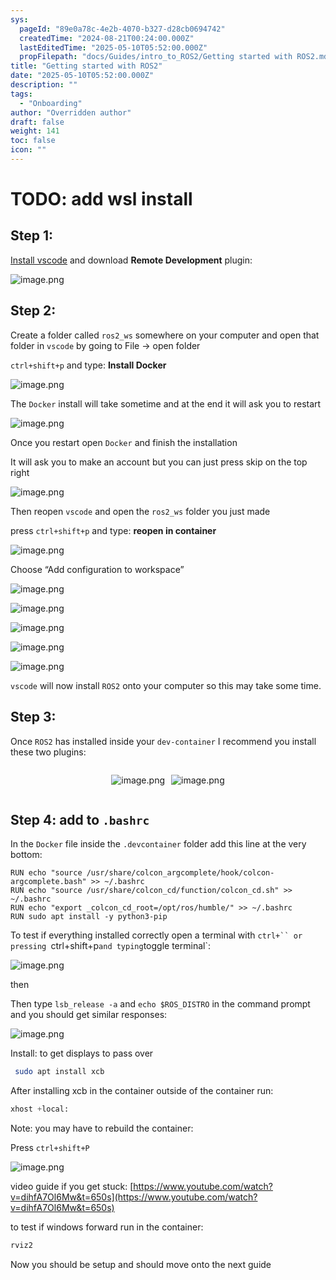 ```yaml
---
sys:
  pageId: "89e0a78c-4e2b-4070-b327-d28cb0694742"
  createdTime: "2024-08-21T00:24:00.000Z"
  lastEditedTime: "2025-05-10T05:52:00.000Z"
  propFilepath: "docs/Guides/intro_to_ROS2/Getting started with ROS2.md"
title: "Getting started with ROS2"
date: "2025-05-10T05:52:00.000Z"
description: ""
tags:
  - "Onboarding"
author: "Overridden author"
draft: false
weight: 141
toc: false
icon: ""
---
```


# TODO: add wsl install

## Step 1:

[Install vscode](https://code.visualstudio.com/download) and download **Remote Development** plugin:

![image.png](https://prod-files-secure.s3.us-west-2.amazonaws.com/d518164a-d88e-44d1-a4ee-3adb3bd8bce0/efb52993-1881-4a40-b95e-6f020334f022/image.png?X-Amz-Algorithm=AWS4-HMAC-SHA256&X-Amz-Content-Sha256=UNSIGNED-PAYLOAD&X-Amz-Credential=ASIAZI2LB4663Y76IBF5%2F20250704%2Fus-west-2%2Fs3%2Faws4_request&X-Amz-Date=20250704T170750Z&X-Amz-Expires=3600&X-Amz-Security-Token=IQoJb3JpZ2luX2VjECgaCXVzLXdlc3QtMiJHMEUCIQDtG7HDuBx%2Fp%2F5rNfsutzux1FOLkogIGRi%2BKQVs01YYOgIgSJX53TYEGOJQTgdef06fDqrBNxDcsfvKQ72PGr6f2%2BUq%2FwMIMRAAGgw2Mzc0MjMxODM4MDUiDCV140tVJb42yZnNVircAydQeA9Sr8k6NfAGyTntoib1DNC1tmozAQUBy8on8v2SYGprhJqXsAibjpd9n1WiQY5pszOJPGzQtntjx8a%2BgHY8kGnoZX2FyGTh2rpc0cmNFak2%2FY8y%2F8z31mMMh7KoETEhamqYG23u1nBoCiFx6APtGiDr6KPlxIgfbGxFqXMGNkdpx13vmiMTqKd5mSY8uXLulwIYrvslVStWnHfB%2B6JIQ%2Fqf9YnYjfW6%2B2tglU72f5w5KY%2FKIXd1wSbjzYvYCSTfmYAoB9hYRidY5dnvk1RjY9BQN8f%2Bpyei%2Fcw%2Bkw4PwfFwY1nwd8nnCUfnlP2F78D9jedY3JvyYyThiX5wUcNNpTyo%2FuhcXkialHhR67DG4Q%2F1o4Kk9b6ygCY0UEXyXe9AhPtMpMmw2TYng1%2FE1jTj30LEm649pUkiZ7jFQaKXy%2BdVxonXxMHxHUQ1Z9KRqQOZYORZa4G21Us%2F0SSxKC3ADbz3MDO7VZWpERhU75CYDMHDGTIvqSxURM9N2Z3ne9Wz%2FtVX7fQq7XqCAd7q5adLnL3%2FCtXNFxtCj0W4t7z2IY5XyGlZerSLyL0uLBrwgqgKBogNHU%2FNQEBqtHpnnyQBtsGYtBI6%2F4M2Tx1wfWv8UvtdVja7uRQmKJ7IMJbtn8MGOqUBC9uzwthbArgcKXWy2bMhUJBuu9oaox1wj6gFXyUpEUOulZq7yQ4SOIjKOutWBUil631BAriBnrwZMj4fL8XzfzYiLHOF4rQScuiXbO8GEAit8bn49WknpcddLoGHc7%2FzNVxoXuxk4KaO%2FZ%2BqW%2FccWiz8yj1gENqssR9QRTt6D7Gyz9%2BhzhdskO8YLS0z11%2Btie%2Fw3gx4XJ6sJZ0pr7UTMhE%2FHQGm&X-Amz-Signature=f0e53cbe560da32398dd1df41259ae1b1b9acfd0a096dbf0f9b2410b0bf48af0&X-Amz-SignedHeaders=host&x-amz-checksum-mode=ENABLED&x-id=GetObject)

## Step 2:

Create a folder called `ros2_ws` somewhere on your computer and open that folder in `vscode` by going to File → open folder 

`ctrl+shift+p` and type: **Install Docker**

![image.png](https://prod-files-secure.s3.us-west-2.amazonaws.com/d518164a-d88e-44d1-a4ee-3adb3bd8bce0/2269dc0e-1cd5-47ff-bceb-c04ad9b2eab0/image.png?X-Amz-Algorithm=AWS4-HMAC-SHA256&X-Amz-Content-Sha256=UNSIGNED-PAYLOAD&X-Amz-Credential=ASIAZI2LB4663Y76IBF5%2F20250704%2Fus-west-2%2Fs3%2Faws4_request&X-Amz-Date=20250704T170751Z&X-Amz-Expires=3600&X-Amz-Security-Token=IQoJb3JpZ2luX2VjECgaCXVzLXdlc3QtMiJHMEUCIQDtG7HDuBx%2Fp%2F5rNfsutzux1FOLkogIGRi%2BKQVs01YYOgIgSJX53TYEGOJQTgdef06fDqrBNxDcsfvKQ72PGr6f2%2BUq%2FwMIMRAAGgw2Mzc0MjMxODM4MDUiDCV140tVJb42yZnNVircAydQeA9Sr8k6NfAGyTntoib1DNC1tmozAQUBy8on8v2SYGprhJqXsAibjpd9n1WiQY5pszOJPGzQtntjx8a%2BgHY8kGnoZX2FyGTh2rpc0cmNFak2%2FY8y%2F8z31mMMh7KoETEhamqYG23u1nBoCiFx6APtGiDr6KPlxIgfbGxFqXMGNkdpx13vmiMTqKd5mSY8uXLulwIYrvslVStWnHfB%2B6JIQ%2Fqf9YnYjfW6%2B2tglU72f5w5KY%2FKIXd1wSbjzYvYCSTfmYAoB9hYRidY5dnvk1RjY9BQN8f%2Bpyei%2Fcw%2Bkw4PwfFwY1nwd8nnCUfnlP2F78D9jedY3JvyYyThiX5wUcNNpTyo%2FuhcXkialHhR67DG4Q%2F1o4Kk9b6ygCY0UEXyXe9AhPtMpMmw2TYng1%2FE1jTj30LEm649pUkiZ7jFQaKXy%2BdVxonXxMHxHUQ1Z9KRqQOZYORZa4G21Us%2F0SSxKC3ADbz3MDO7VZWpERhU75CYDMHDGTIvqSxURM9N2Z3ne9Wz%2FtVX7fQq7XqCAd7q5adLnL3%2FCtXNFxtCj0W4t7z2IY5XyGlZerSLyL0uLBrwgqgKBogNHU%2FNQEBqtHpnnyQBtsGYtBI6%2F4M2Tx1wfWv8UvtdVja7uRQmKJ7IMJbtn8MGOqUBC9uzwthbArgcKXWy2bMhUJBuu9oaox1wj6gFXyUpEUOulZq7yQ4SOIjKOutWBUil631BAriBnrwZMj4fL8XzfzYiLHOF4rQScuiXbO8GEAit8bn49WknpcddLoGHc7%2FzNVxoXuxk4KaO%2FZ%2BqW%2FccWiz8yj1gENqssR9QRTt6D7Gyz9%2BhzhdskO8YLS0z11%2Btie%2Fw3gx4XJ6sJZ0pr7UTMhE%2FHQGm&X-Amz-Signature=152898c163fc338b339827c20125557d11473de8de1192689a5a23304151004f&X-Amz-SignedHeaders=host&x-amz-checksum-mode=ENABLED&x-id=GetObject)

The `Docker` install will take sometime and at the end it will ask you to restart

![image.png](https://prod-files-secure.s3.us-west-2.amazonaws.com/d518164a-d88e-44d1-a4ee-3adb3bd8bce0/ed233f78-be33-4b1f-b89c-9c346c0e961e/image.png?X-Amz-Algorithm=AWS4-HMAC-SHA256&X-Amz-Content-Sha256=UNSIGNED-PAYLOAD&X-Amz-Credential=ASIAZI2LB4663Y76IBF5%2F20250704%2Fus-west-2%2Fs3%2Faws4_request&X-Amz-Date=20250704T170751Z&X-Amz-Expires=3600&X-Amz-Security-Token=IQoJb3JpZ2luX2VjECgaCXVzLXdlc3QtMiJHMEUCIQDtG7HDuBx%2Fp%2F5rNfsutzux1FOLkogIGRi%2BKQVs01YYOgIgSJX53TYEGOJQTgdef06fDqrBNxDcsfvKQ72PGr6f2%2BUq%2FwMIMRAAGgw2Mzc0MjMxODM4MDUiDCV140tVJb42yZnNVircAydQeA9Sr8k6NfAGyTntoib1DNC1tmozAQUBy8on8v2SYGprhJqXsAibjpd9n1WiQY5pszOJPGzQtntjx8a%2BgHY8kGnoZX2FyGTh2rpc0cmNFak2%2FY8y%2F8z31mMMh7KoETEhamqYG23u1nBoCiFx6APtGiDr6KPlxIgfbGxFqXMGNkdpx13vmiMTqKd5mSY8uXLulwIYrvslVStWnHfB%2B6JIQ%2Fqf9YnYjfW6%2B2tglU72f5w5KY%2FKIXd1wSbjzYvYCSTfmYAoB9hYRidY5dnvk1RjY9BQN8f%2Bpyei%2Fcw%2Bkw4PwfFwY1nwd8nnCUfnlP2F78D9jedY3JvyYyThiX5wUcNNpTyo%2FuhcXkialHhR67DG4Q%2F1o4Kk9b6ygCY0UEXyXe9AhPtMpMmw2TYng1%2FE1jTj30LEm649pUkiZ7jFQaKXy%2BdVxonXxMHxHUQ1Z9KRqQOZYORZa4G21Us%2F0SSxKC3ADbz3MDO7VZWpERhU75CYDMHDGTIvqSxURM9N2Z3ne9Wz%2FtVX7fQq7XqCAd7q5adLnL3%2FCtXNFxtCj0W4t7z2IY5XyGlZerSLyL0uLBrwgqgKBogNHU%2FNQEBqtHpnnyQBtsGYtBI6%2F4M2Tx1wfWv8UvtdVja7uRQmKJ7IMJbtn8MGOqUBC9uzwthbArgcKXWy2bMhUJBuu9oaox1wj6gFXyUpEUOulZq7yQ4SOIjKOutWBUil631BAriBnrwZMj4fL8XzfzYiLHOF4rQScuiXbO8GEAit8bn49WknpcddLoGHc7%2FzNVxoXuxk4KaO%2FZ%2BqW%2FccWiz8yj1gENqssR9QRTt6D7Gyz9%2BhzhdskO8YLS0z11%2Btie%2Fw3gx4XJ6sJZ0pr7UTMhE%2FHQGm&X-Amz-Signature=6c31369434a27ffc214781eb68a3447b4c2b9fea4b3d4e248e6496524a283580&X-Amz-SignedHeaders=host&x-amz-checksum-mode=ENABLED&x-id=GetObject)

Once you restart open `Docker` and finish the installation

It will ask you to make an account but you can just press skip on the top right

![image.png](https://prod-files-secure.s3.us-west-2.amazonaws.com/d518164a-d88e-44d1-a4ee-3adb3bd8bce0/21010ad9-1659-4fd9-9f59-9932a09b2a3d/image.png?X-Amz-Algorithm=AWS4-HMAC-SHA256&X-Amz-Content-Sha256=UNSIGNED-PAYLOAD&X-Amz-Credential=ASIAZI2LB4663Y76IBF5%2F20250704%2Fus-west-2%2Fs3%2Faws4_request&X-Amz-Date=20250704T170751Z&X-Amz-Expires=3600&X-Amz-Security-Token=IQoJb3JpZ2luX2VjECgaCXVzLXdlc3QtMiJHMEUCIQDtG7HDuBx%2Fp%2F5rNfsutzux1FOLkogIGRi%2BKQVs01YYOgIgSJX53TYEGOJQTgdef06fDqrBNxDcsfvKQ72PGr6f2%2BUq%2FwMIMRAAGgw2Mzc0MjMxODM4MDUiDCV140tVJb42yZnNVircAydQeA9Sr8k6NfAGyTntoib1DNC1tmozAQUBy8on8v2SYGprhJqXsAibjpd9n1WiQY5pszOJPGzQtntjx8a%2BgHY8kGnoZX2FyGTh2rpc0cmNFak2%2FY8y%2F8z31mMMh7KoETEhamqYG23u1nBoCiFx6APtGiDr6KPlxIgfbGxFqXMGNkdpx13vmiMTqKd5mSY8uXLulwIYrvslVStWnHfB%2B6JIQ%2Fqf9YnYjfW6%2B2tglU72f5w5KY%2FKIXd1wSbjzYvYCSTfmYAoB9hYRidY5dnvk1RjY9BQN8f%2Bpyei%2Fcw%2Bkw4PwfFwY1nwd8nnCUfnlP2F78D9jedY3JvyYyThiX5wUcNNpTyo%2FuhcXkialHhR67DG4Q%2F1o4Kk9b6ygCY0UEXyXe9AhPtMpMmw2TYng1%2FE1jTj30LEm649pUkiZ7jFQaKXy%2BdVxonXxMHxHUQ1Z9KRqQOZYORZa4G21Us%2F0SSxKC3ADbz3MDO7VZWpERhU75CYDMHDGTIvqSxURM9N2Z3ne9Wz%2FtVX7fQq7XqCAd7q5adLnL3%2FCtXNFxtCj0W4t7z2IY5XyGlZerSLyL0uLBrwgqgKBogNHU%2FNQEBqtHpnnyQBtsGYtBI6%2F4M2Tx1wfWv8UvtdVja7uRQmKJ7IMJbtn8MGOqUBC9uzwthbArgcKXWy2bMhUJBuu9oaox1wj6gFXyUpEUOulZq7yQ4SOIjKOutWBUil631BAriBnrwZMj4fL8XzfzYiLHOF4rQScuiXbO8GEAit8bn49WknpcddLoGHc7%2FzNVxoXuxk4KaO%2FZ%2BqW%2FccWiz8yj1gENqssR9QRTt6D7Gyz9%2BhzhdskO8YLS0z11%2Btie%2Fw3gx4XJ6sJZ0pr7UTMhE%2FHQGm&X-Amz-Signature=0624443f47d085b71918228a8bb9ee846635dbb9d9dae2ba7b8d9eae31426ab1&X-Amz-SignedHeaders=host&x-amz-checksum-mode=ENABLED&x-id=GetObject)

Then reopen `vscode` and open the `ros2_ws` folder you just made

press `ctrl+shift+p` and type: **reopen in container**

![image.png](https://prod-files-secure.s3.us-west-2.amazonaws.com/d518164a-d88e-44d1-a4ee-3adb3bd8bce0/4e93b8c2-41ad-488c-8095-c74205196118/image.png?X-Amz-Algorithm=AWS4-HMAC-SHA256&X-Amz-Content-Sha256=UNSIGNED-PAYLOAD&X-Amz-Credential=ASIAZI2LB4663Y76IBF5%2F20250704%2Fus-west-2%2Fs3%2Faws4_request&X-Amz-Date=20250704T170751Z&X-Amz-Expires=3600&X-Amz-Security-Token=IQoJb3JpZ2luX2VjECgaCXVzLXdlc3QtMiJHMEUCIQDtG7HDuBx%2Fp%2F5rNfsutzux1FOLkogIGRi%2BKQVs01YYOgIgSJX53TYEGOJQTgdef06fDqrBNxDcsfvKQ72PGr6f2%2BUq%2FwMIMRAAGgw2Mzc0MjMxODM4MDUiDCV140tVJb42yZnNVircAydQeA9Sr8k6NfAGyTntoib1DNC1tmozAQUBy8on8v2SYGprhJqXsAibjpd9n1WiQY5pszOJPGzQtntjx8a%2BgHY8kGnoZX2FyGTh2rpc0cmNFak2%2FY8y%2F8z31mMMh7KoETEhamqYG23u1nBoCiFx6APtGiDr6KPlxIgfbGxFqXMGNkdpx13vmiMTqKd5mSY8uXLulwIYrvslVStWnHfB%2B6JIQ%2Fqf9YnYjfW6%2B2tglU72f5w5KY%2FKIXd1wSbjzYvYCSTfmYAoB9hYRidY5dnvk1RjY9BQN8f%2Bpyei%2Fcw%2Bkw4PwfFwY1nwd8nnCUfnlP2F78D9jedY3JvyYyThiX5wUcNNpTyo%2FuhcXkialHhR67DG4Q%2F1o4Kk9b6ygCY0UEXyXe9AhPtMpMmw2TYng1%2FE1jTj30LEm649pUkiZ7jFQaKXy%2BdVxonXxMHxHUQ1Z9KRqQOZYORZa4G21Us%2F0SSxKC3ADbz3MDO7VZWpERhU75CYDMHDGTIvqSxURM9N2Z3ne9Wz%2FtVX7fQq7XqCAd7q5adLnL3%2FCtXNFxtCj0W4t7z2IY5XyGlZerSLyL0uLBrwgqgKBogNHU%2FNQEBqtHpnnyQBtsGYtBI6%2F4M2Tx1wfWv8UvtdVja7uRQmKJ7IMJbtn8MGOqUBC9uzwthbArgcKXWy2bMhUJBuu9oaox1wj6gFXyUpEUOulZq7yQ4SOIjKOutWBUil631BAriBnrwZMj4fL8XzfzYiLHOF4rQScuiXbO8GEAit8bn49WknpcddLoGHc7%2FzNVxoXuxk4KaO%2FZ%2BqW%2FccWiz8yj1gENqssR9QRTt6D7Gyz9%2BhzhdskO8YLS0z11%2Btie%2Fw3gx4XJ6sJZ0pr7UTMhE%2FHQGm&X-Amz-Signature=5bc665ebeeceeaaef414e41fc14f39c0584f0d61ab23f1cf889cf33881096609&X-Amz-SignedHeaders=host&x-amz-checksum-mode=ENABLED&x-id=GetObject)

Choose “Add configuration to workspace”

![image.png](https://prod-files-secure.s3.us-west-2.amazonaws.com/d518164a-d88e-44d1-a4ee-3adb3bd8bce0/9560b282-5060-4989-ba37-97e7b2c22476/image.png?X-Amz-Algorithm=AWS4-HMAC-SHA256&X-Amz-Content-Sha256=UNSIGNED-PAYLOAD&X-Amz-Credential=ASIAZI2LB4663Y76IBF5%2F20250704%2Fus-west-2%2Fs3%2Faws4_request&X-Amz-Date=20250704T170751Z&X-Amz-Expires=3600&X-Amz-Security-Token=IQoJb3JpZ2luX2VjECgaCXVzLXdlc3QtMiJHMEUCIQDtG7HDuBx%2Fp%2F5rNfsutzux1FOLkogIGRi%2BKQVs01YYOgIgSJX53TYEGOJQTgdef06fDqrBNxDcsfvKQ72PGr6f2%2BUq%2FwMIMRAAGgw2Mzc0MjMxODM4MDUiDCV140tVJb42yZnNVircAydQeA9Sr8k6NfAGyTntoib1DNC1tmozAQUBy8on8v2SYGprhJqXsAibjpd9n1WiQY5pszOJPGzQtntjx8a%2BgHY8kGnoZX2FyGTh2rpc0cmNFak2%2FY8y%2F8z31mMMh7KoETEhamqYG23u1nBoCiFx6APtGiDr6KPlxIgfbGxFqXMGNkdpx13vmiMTqKd5mSY8uXLulwIYrvslVStWnHfB%2B6JIQ%2Fqf9YnYjfW6%2B2tglU72f5w5KY%2FKIXd1wSbjzYvYCSTfmYAoB9hYRidY5dnvk1RjY9BQN8f%2Bpyei%2Fcw%2Bkw4PwfFwY1nwd8nnCUfnlP2F78D9jedY3JvyYyThiX5wUcNNpTyo%2FuhcXkialHhR67DG4Q%2F1o4Kk9b6ygCY0UEXyXe9AhPtMpMmw2TYng1%2FE1jTj30LEm649pUkiZ7jFQaKXy%2BdVxonXxMHxHUQ1Z9KRqQOZYORZa4G21Us%2F0SSxKC3ADbz3MDO7VZWpERhU75CYDMHDGTIvqSxURM9N2Z3ne9Wz%2FtVX7fQq7XqCAd7q5adLnL3%2FCtXNFxtCj0W4t7z2IY5XyGlZerSLyL0uLBrwgqgKBogNHU%2FNQEBqtHpnnyQBtsGYtBI6%2F4M2Tx1wfWv8UvtdVja7uRQmKJ7IMJbtn8MGOqUBC9uzwthbArgcKXWy2bMhUJBuu9oaox1wj6gFXyUpEUOulZq7yQ4SOIjKOutWBUil631BAriBnrwZMj4fL8XzfzYiLHOF4rQScuiXbO8GEAit8bn49WknpcddLoGHc7%2FzNVxoXuxk4KaO%2FZ%2BqW%2FccWiz8yj1gENqssR9QRTt6D7Gyz9%2BhzhdskO8YLS0z11%2Btie%2Fw3gx4XJ6sJZ0pr7UTMhE%2FHQGm&X-Amz-Signature=0d08bb16d3c9d7e659c54e692d250bb2e9ae37ab57bdee493f57d713adaea09e&X-Amz-SignedHeaders=host&x-amz-checksum-mode=ENABLED&x-id=GetObject)

![image.png](https://prod-files-secure.s3.us-west-2.amazonaws.com/d518164a-d88e-44d1-a4ee-3adb3bd8bce0/2ee63f81-886b-48e8-a553-dc6e5eac99e4/image.png?X-Amz-Algorithm=AWS4-HMAC-SHA256&X-Amz-Content-Sha256=UNSIGNED-PAYLOAD&X-Amz-Credential=ASIAZI2LB4663Y76IBF5%2F20250704%2Fus-west-2%2Fs3%2Faws4_request&X-Amz-Date=20250704T170750Z&X-Amz-Expires=3600&X-Amz-Security-Token=IQoJb3JpZ2luX2VjECgaCXVzLXdlc3QtMiJHMEUCIQDtG7HDuBx%2Fp%2F5rNfsutzux1FOLkogIGRi%2BKQVs01YYOgIgSJX53TYEGOJQTgdef06fDqrBNxDcsfvKQ72PGr6f2%2BUq%2FwMIMRAAGgw2Mzc0MjMxODM4MDUiDCV140tVJb42yZnNVircAydQeA9Sr8k6NfAGyTntoib1DNC1tmozAQUBy8on8v2SYGprhJqXsAibjpd9n1WiQY5pszOJPGzQtntjx8a%2BgHY8kGnoZX2FyGTh2rpc0cmNFak2%2FY8y%2F8z31mMMh7KoETEhamqYG23u1nBoCiFx6APtGiDr6KPlxIgfbGxFqXMGNkdpx13vmiMTqKd5mSY8uXLulwIYrvslVStWnHfB%2B6JIQ%2Fqf9YnYjfW6%2B2tglU72f5w5KY%2FKIXd1wSbjzYvYCSTfmYAoB9hYRidY5dnvk1RjY9BQN8f%2Bpyei%2Fcw%2Bkw4PwfFwY1nwd8nnCUfnlP2F78D9jedY3JvyYyThiX5wUcNNpTyo%2FuhcXkialHhR67DG4Q%2F1o4Kk9b6ygCY0UEXyXe9AhPtMpMmw2TYng1%2FE1jTj30LEm649pUkiZ7jFQaKXy%2BdVxonXxMHxHUQ1Z9KRqQOZYORZa4G21Us%2F0SSxKC3ADbz3MDO7VZWpERhU75CYDMHDGTIvqSxURM9N2Z3ne9Wz%2FtVX7fQq7XqCAd7q5adLnL3%2FCtXNFxtCj0W4t7z2IY5XyGlZerSLyL0uLBrwgqgKBogNHU%2FNQEBqtHpnnyQBtsGYtBI6%2F4M2Tx1wfWv8UvtdVja7uRQmKJ7IMJbtn8MGOqUBC9uzwthbArgcKXWy2bMhUJBuu9oaox1wj6gFXyUpEUOulZq7yQ4SOIjKOutWBUil631BAriBnrwZMj4fL8XzfzYiLHOF4rQScuiXbO8GEAit8bn49WknpcddLoGHc7%2FzNVxoXuxk4KaO%2FZ%2BqW%2FccWiz8yj1gENqssR9QRTt6D7Gyz9%2BhzhdskO8YLS0z11%2Btie%2Fw3gx4XJ6sJZ0pr7UTMhE%2FHQGm&X-Amz-Signature=d1c93b050c280735e5e034881ca6c4e7980dc7dee76c2e710dece40a27a8b5c1&X-Amz-SignedHeaders=host&x-amz-checksum-mode=ENABLED&x-id=GetObject)

![image.png](https://prod-files-secure.s3.us-west-2.amazonaws.com/d518164a-d88e-44d1-a4ee-3adb3bd8bce0/ae1580b2-b048-407e-aed9-b584224a7a04/image.png?X-Amz-Algorithm=AWS4-HMAC-SHA256&X-Amz-Content-Sha256=UNSIGNED-PAYLOAD&X-Amz-Credential=ASIAZI2LB4663Y76IBF5%2F20250704%2Fus-west-2%2Fs3%2Faws4_request&X-Amz-Date=20250704T170751Z&X-Amz-Expires=3600&X-Amz-Security-Token=IQoJb3JpZ2luX2VjECgaCXVzLXdlc3QtMiJHMEUCIQDtG7HDuBx%2Fp%2F5rNfsutzux1FOLkogIGRi%2BKQVs01YYOgIgSJX53TYEGOJQTgdef06fDqrBNxDcsfvKQ72PGr6f2%2BUq%2FwMIMRAAGgw2Mzc0MjMxODM4MDUiDCV140tVJb42yZnNVircAydQeA9Sr8k6NfAGyTntoib1DNC1tmozAQUBy8on8v2SYGprhJqXsAibjpd9n1WiQY5pszOJPGzQtntjx8a%2BgHY8kGnoZX2FyGTh2rpc0cmNFak2%2FY8y%2F8z31mMMh7KoETEhamqYG23u1nBoCiFx6APtGiDr6KPlxIgfbGxFqXMGNkdpx13vmiMTqKd5mSY8uXLulwIYrvslVStWnHfB%2B6JIQ%2Fqf9YnYjfW6%2B2tglU72f5w5KY%2FKIXd1wSbjzYvYCSTfmYAoB9hYRidY5dnvk1RjY9BQN8f%2Bpyei%2Fcw%2Bkw4PwfFwY1nwd8nnCUfnlP2F78D9jedY3JvyYyThiX5wUcNNpTyo%2FuhcXkialHhR67DG4Q%2F1o4Kk9b6ygCY0UEXyXe9AhPtMpMmw2TYng1%2FE1jTj30LEm649pUkiZ7jFQaKXy%2BdVxonXxMHxHUQ1Z9KRqQOZYORZa4G21Us%2F0SSxKC3ADbz3MDO7VZWpERhU75CYDMHDGTIvqSxURM9N2Z3ne9Wz%2FtVX7fQq7XqCAd7q5adLnL3%2FCtXNFxtCj0W4t7z2IY5XyGlZerSLyL0uLBrwgqgKBogNHU%2FNQEBqtHpnnyQBtsGYtBI6%2F4M2Tx1wfWv8UvtdVja7uRQmKJ7IMJbtn8MGOqUBC9uzwthbArgcKXWy2bMhUJBuu9oaox1wj6gFXyUpEUOulZq7yQ4SOIjKOutWBUil631BAriBnrwZMj4fL8XzfzYiLHOF4rQScuiXbO8GEAit8bn49WknpcddLoGHc7%2FzNVxoXuxk4KaO%2FZ%2BqW%2FccWiz8yj1gENqssR9QRTt6D7Gyz9%2BhzhdskO8YLS0z11%2Btie%2Fw3gx4XJ6sJZ0pr7UTMhE%2FHQGm&X-Amz-Signature=d489de31b38cb9c0d02d30dd3ab3e1956dfb07eeb3e02742948231469ba05aa4&X-Amz-SignedHeaders=host&x-amz-checksum-mode=ENABLED&x-id=GetObject)

![image.png](https://prod-files-secure.s3.us-west-2.amazonaws.com/d518164a-d88e-44d1-a4ee-3adb3bd8bce0/53255b28-f75e-430f-b9e3-c0ac8577e42b/image.png?X-Amz-Algorithm=AWS4-HMAC-SHA256&X-Amz-Content-Sha256=UNSIGNED-PAYLOAD&X-Amz-Credential=ASIAZI2LB4663Y76IBF5%2F20250704%2Fus-west-2%2Fs3%2Faws4_request&X-Amz-Date=20250704T170750Z&X-Amz-Expires=3600&X-Amz-Security-Token=IQoJb3JpZ2luX2VjECgaCXVzLXdlc3QtMiJHMEUCIQDtG7HDuBx%2Fp%2F5rNfsutzux1FOLkogIGRi%2BKQVs01YYOgIgSJX53TYEGOJQTgdef06fDqrBNxDcsfvKQ72PGr6f2%2BUq%2FwMIMRAAGgw2Mzc0MjMxODM4MDUiDCV140tVJb42yZnNVircAydQeA9Sr8k6NfAGyTntoib1DNC1tmozAQUBy8on8v2SYGprhJqXsAibjpd9n1WiQY5pszOJPGzQtntjx8a%2BgHY8kGnoZX2FyGTh2rpc0cmNFak2%2FY8y%2F8z31mMMh7KoETEhamqYG23u1nBoCiFx6APtGiDr6KPlxIgfbGxFqXMGNkdpx13vmiMTqKd5mSY8uXLulwIYrvslVStWnHfB%2B6JIQ%2Fqf9YnYjfW6%2B2tglU72f5w5KY%2FKIXd1wSbjzYvYCSTfmYAoB9hYRidY5dnvk1RjY9BQN8f%2Bpyei%2Fcw%2Bkw4PwfFwY1nwd8nnCUfnlP2F78D9jedY3JvyYyThiX5wUcNNpTyo%2FuhcXkialHhR67DG4Q%2F1o4Kk9b6ygCY0UEXyXe9AhPtMpMmw2TYng1%2FE1jTj30LEm649pUkiZ7jFQaKXy%2BdVxonXxMHxHUQ1Z9KRqQOZYORZa4G21Us%2F0SSxKC3ADbz3MDO7VZWpERhU75CYDMHDGTIvqSxURM9N2Z3ne9Wz%2FtVX7fQq7XqCAd7q5adLnL3%2FCtXNFxtCj0W4t7z2IY5XyGlZerSLyL0uLBrwgqgKBogNHU%2FNQEBqtHpnnyQBtsGYtBI6%2F4M2Tx1wfWv8UvtdVja7uRQmKJ7IMJbtn8MGOqUBC9uzwthbArgcKXWy2bMhUJBuu9oaox1wj6gFXyUpEUOulZq7yQ4SOIjKOutWBUil631BAriBnrwZMj4fL8XzfzYiLHOF4rQScuiXbO8GEAit8bn49WknpcddLoGHc7%2FzNVxoXuxk4KaO%2FZ%2BqW%2FccWiz8yj1gENqssR9QRTt6D7Gyz9%2BhzhdskO8YLS0z11%2Btie%2Fw3gx4XJ6sJZ0pr7UTMhE%2FHQGm&X-Amz-Signature=dc4e8cb34263e2db8ee81eedf675c93afd3e0113ede06149f4843dc379083197&X-Amz-SignedHeaders=host&x-amz-checksum-mode=ENABLED&x-id=GetObject)

![image.png](https://prod-files-secure.s3.us-west-2.amazonaws.com/d518164a-d88e-44d1-a4ee-3adb3bd8bce0/7c562767-5af9-4ffb-97d1-327bcdf4ee00/image.png?X-Amz-Algorithm=AWS4-HMAC-SHA256&X-Amz-Content-Sha256=UNSIGNED-PAYLOAD&X-Amz-Credential=ASIAZI2LB4663Y76IBF5%2F20250704%2Fus-west-2%2Fs3%2Faws4_request&X-Amz-Date=20250704T170751Z&X-Amz-Expires=3600&X-Amz-Security-Token=IQoJb3JpZ2luX2VjECgaCXVzLXdlc3QtMiJHMEUCIQDtG7HDuBx%2Fp%2F5rNfsutzux1FOLkogIGRi%2BKQVs01YYOgIgSJX53TYEGOJQTgdef06fDqrBNxDcsfvKQ72PGr6f2%2BUq%2FwMIMRAAGgw2Mzc0MjMxODM4MDUiDCV140tVJb42yZnNVircAydQeA9Sr8k6NfAGyTntoib1DNC1tmozAQUBy8on8v2SYGprhJqXsAibjpd9n1WiQY5pszOJPGzQtntjx8a%2BgHY8kGnoZX2FyGTh2rpc0cmNFak2%2FY8y%2F8z31mMMh7KoETEhamqYG23u1nBoCiFx6APtGiDr6KPlxIgfbGxFqXMGNkdpx13vmiMTqKd5mSY8uXLulwIYrvslVStWnHfB%2B6JIQ%2Fqf9YnYjfW6%2B2tglU72f5w5KY%2FKIXd1wSbjzYvYCSTfmYAoB9hYRidY5dnvk1RjY9BQN8f%2Bpyei%2Fcw%2Bkw4PwfFwY1nwd8nnCUfnlP2F78D9jedY3JvyYyThiX5wUcNNpTyo%2FuhcXkialHhR67DG4Q%2F1o4Kk9b6ygCY0UEXyXe9AhPtMpMmw2TYng1%2FE1jTj30LEm649pUkiZ7jFQaKXy%2BdVxonXxMHxHUQ1Z9KRqQOZYORZa4G21Us%2F0SSxKC3ADbz3MDO7VZWpERhU75CYDMHDGTIvqSxURM9N2Z3ne9Wz%2FtVX7fQq7XqCAd7q5adLnL3%2FCtXNFxtCj0W4t7z2IY5XyGlZerSLyL0uLBrwgqgKBogNHU%2FNQEBqtHpnnyQBtsGYtBI6%2F4M2Tx1wfWv8UvtdVja7uRQmKJ7IMJbtn8MGOqUBC9uzwthbArgcKXWy2bMhUJBuu9oaox1wj6gFXyUpEUOulZq7yQ4SOIjKOutWBUil631BAriBnrwZMj4fL8XzfzYiLHOF4rQScuiXbO8GEAit8bn49WknpcddLoGHc7%2FzNVxoXuxk4KaO%2FZ%2BqW%2FccWiz8yj1gENqssR9QRTt6D7Gyz9%2BhzhdskO8YLS0z11%2Btie%2Fw3gx4XJ6sJZ0pr7UTMhE%2FHQGm&X-Amz-Signature=837adab5b989848a59989fffa1d8dc4d55f0a2492c88a8dc93465d9484851119&X-Amz-SignedHeaders=host&x-amz-checksum-mode=ENABLED&x-id=GetObject)

`vscode` will now install `ROS2` onto your computer so this may take some time.

## Step 3:

Once `ROS2` has installed inside your `dev-container` I recommend you install these two plugins:

<div style="display: flex;flex-direction: row; column-gap:10px; max-width: 630px;justify-content: center;">
<div>

![image.png](https://prod-files-secure.s3.us-west-2.amazonaws.com/d518164a-d88e-44d1-a4ee-3adb3bd8bce0/3fc3d550-5a54-4ba1-ba6b-faa01cdb7369/image.png?X-Amz-Algorithm=AWS4-HMAC-SHA256&X-Amz-Content-Sha256=UNSIGNED-PAYLOAD&X-Amz-Credential=ASIAZI2LB466THKOUM7U%2F20250704%2Fus-west-2%2Fs3%2Faws4_request&X-Amz-Date=20250704T170755Z&X-Amz-Expires=3600&X-Amz-Security-Token=IQoJb3JpZ2luX2VjECgaCXVzLXdlc3QtMiJHMEUCIG6ShqenqdRDTZlRvG0Itjw3g3jYuYn7yk56DVOf7IzQAiEA6aJUuTAxSEt%2BHVvLXU9jyDVaUz9dsZ4ufmNiwoNCFBoq%2FwMIMRAAGgw2Mzc0MjMxODM4MDUiDLQHFpmkoyVFggQ7PCrcA3d6fFs9VpXyuKLOvRmrKohEhab3NKtVyRfkRUI7CAYgDY%2FG8nsDpL1tDaGJD46iIaacvzlmgC2LUqa%2FVxIUrGTHUrZc4s%2FP1QliqlRYNdHtwd8O8BZ5PLhcDmHFMZ7lv1OyxGeDuh%2BTdQ92JC6%2F3QeyG9pHKerv7GkOSQLbU54BmpeUUQrLdns6OvYvj7zw%2FUV%2B2hsEM%2BNjZp%2FukLb0reZ9oBSqTbiDu6kZ%2Bng5MVskeffDVYiXZsBiWDaxghcTS7vUtgSdAVF73ADVvpVdEfX8DJxHpQCYSzR%2Fi2FXIeh5sswHzrpylSrsc3ABvseslhMbljhTec1jrMFpjOrqBxARM2x9aUIfC3gg4qJnTm4Nd4w5%2FTdXYOBHvrosygaI6B%2F%2BU5Q0aAfhSMkqCFMJ5Z9C1kLSoA5JCXTAQl3VDRfKwG1YInCd1V7lUvrMH915RnsBso06JMKE3yyz0ACz2l%2BqXwTLEZqNJkMlLDriiH0vHUzbOpimLHCXDV2QsLIiz8xE%2BXIRNLLdLh7%2FhBRYUuayCRZ89%2FDkyl3E30aRzsfLENDT%2FiYdJy1loI3xhtsvMFVKI7iBWDZapUznhQ654M7ZVjzGcP8sE7m%2F8ZvZzBjLpTwCExvQrKRfSpqhMJ7sn8MGOqUBS%2BzAe3NdLETjPXVykPOHygzEdVIxQoab4w6feFElFX7Bu7UJjrYjsE8dHwuiPUB5BoctAF1E%2B3lVr9AshIanRcczRiFPzlY3dmkBkckxRtgmi0PyYej7ZCtxa7DJyXQvYpR8QYQSixpFUJxVAxuG8QGkxX%2FMmPTytUPIfp%2B%2FP8qmw38hivwkDPFw8pL6tRvrN0TgZztmxGS8mjs1OoiJGNi1Rbpj&X-Amz-Signature=9c4243c29aa9228ebeb6664195a18a7057100295c9b2e244222e6974ec16cd8e&X-Amz-SignedHeaders=host&x-amz-checksum-mode=ENABLED&x-id=GetObject)

</div>
<div>

![image.png](https://prod-files-secure.s3.us-west-2.amazonaws.com/d518164a-d88e-44d1-a4ee-3adb3bd8bce0/d994cc66-13c2-4093-a5a3-f84cf4601a82/image.png?X-Amz-Algorithm=AWS4-HMAC-SHA256&X-Amz-Content-Sha256=UNSIGNED-PAYLOAD&X-Amz-Credential=ASIAZI2LB46647EI52Y6%2F20250704%2Fus-west-2%2Fs3%2Faws4_request&X-Amz-Date=20250704T170755Z&X-Amz-Expires=3600&X-Amz-Security-Token=IQoJb3JpZ2luX2VjECgaCXVzLXdlc3QtMiJHMEUCIQCc5Uf4K%2Fhu4OaJwDZMhgKhPa0TaPsDMkdj%2FD4zyQ2MYgIgH6%2B0IET%2BtKdWC4CZvvN20iPxfxxV%2Fub9DUujpVQVpn0q%2FwMIMRAAGgw2Mzc0MjMxODM4MDUiDE%2FcSVMVZHJvgq3y2ircA5EJZLImoh6viOdCVyjsusfIiqvripRMBy21EbIs77oLiUY3Sx2Su4JldwL3CnVY92spEydsTA8u8iHmK79g5KkSCsiEkMGVCffuYD4%2BJzXRIp%2FVhtkE4GRXXN4NXW%2BV9fjFN5jTPxYX6khNDrVObrHPOMcN7E4WMH2aHFLzihmdfrEFiaov%2FsXM6xAMH8mIc%2BpbQAh%2BYXLJWuFJMLl8JUIzjWbC5eAIFY%2BV0KLedaR27hKBlpWRtZ6A%2FSUBJy75gJTnv7D3bK9d3oP8GlJf25TbUyOEdLm3%2FXoqb1t6HbNhJxrmL2BOYqBhSEVO3KXsNcj224TKMqtle6kfh97e%2BZo3EdWif0e%2FR5z1L94VPiRRQM8TF%2Fqc78UZVLCEI7inklvnGgPgJhnhfYukTmwf2DnzI3eeKUqyukxalXYYhnChQHZ2m6XxDfUacKzg%2F1mt%2FgSNzQ%2FJnI3O1ux77O9gSvqrXsMvVv2WyJ6I%2FEXhtua3gXfwSZXiQvBy5FRFoMRSJe2syOW%2FVd%2FAltomQMOM6TSotkMKLwdljigN8R6XOOl7QqiH9ZmU68OTrdbhI4d%2FK%2B9uCR4kRiKzhhqipyTAfloDtxBJe%2B3Ngptqv8IZar7rrf5e9%2BsQsvnWrwQYMMXsn8MGOqUByu477LYZko7Rmq8mK%2BQiXN%2FjP%2BnkMNzurxVgLH%2BP0TXCoM5TkK9CAOaMo5Jlu3Gtcy7Qm5WU0ZaR4S1zcBxK0nnwmINL3qgflbvh80Lsw9qRObIA413xmwHMHXvmqUgku30M7vRcnQS%2FV%2FhxN0RoYUbx3bYInUZJpniyTgiXenFmS6lnyAIg5j7sbHH0xcygJgtsrKH%2FQzZCQxzWQUDpHZlAG6xZ&X-Amz-Signature=1012c0c4cb4162883d21e976854b8d0938025b97a3a32903c53194d32c95c3cc&X-Amz-SignedHeaders=host&x-amz-checksum-mode=ENABLED&x-id=GetObject)

</div>
</div>

## Step 4: add to `.bashrc`

In the `Docker` file inside the `.devcontainer` folder add this line at the very bottom: 

```docker
RUN echo "source /usr/share/colcon_argcomplete/hook/colcon-argcomplete.bash" >> ~/.bashrc
RUN echo "source /usr/share/colcon_cd/function/colcon_cd.sh" >> ~/.bashrc
RUN echo "export _colcon_cd_root=/opt/ros/humble/" >> ~/.bashrc
RUN sudo apt install -y python3-pip 
```

To test if everything installed correctly open a terminal with `ctrl+`` or pressing `ctrl+shift+p` and typing `toggle terminal`:

![image.png](https://prod-files-secure.s3.us-west-2.amazonaws.com/d518164a-d88e-44d1-a4ee-3adb3bd8bce0/6a4943d8-b04e-4c02-9a58-775f3384d1a5/image.png?X-Amz-Algorithm=AWS4-HMAC-SHA256&X-Amz-Content-Sha256=UNSIGNED-PAYLOAD&X-Amz-Credential=ASIAZI2LB4663Y76IBF5%2F20250704%2Fus-west-2%2Fs3%2Faws4_request&X-Amz-Date=20250704T170752Z&X-Amz-Expires=3600&X-Amz-Security-Token=IQoJb3JpZ2luX2VjECgaCXVzLXdlc3QtMiJHMEUCIQDtG7HDuBx%2Fp%2F5rNfsutzux1FOLkogIGRi%2BKQVs01YYOgIgSJX53TYEGOJQTgdef06fDqrBNxDcsfvKQ72PGr6f2%2BUq%2FwMIMRAAGgw2Mzc0MjMxODM4MDUiDCV140tVJb42yZnNVircAydQeA9Sr8k6NfAGyTntoib1DNC1tmozAQUBy8on8v2SYGprhJqXsAibjpd9n1WiQY5pszOJPGzQtntjx8a%2BgHY8kGnoZX2FyGTh2rpc0cmNFak2%2FY8y%2F8z31mMMh7KoETEhamqYG23u1nBoCiFx6APtGiDr6KPlxIgfbGxFqXMGNkdpx13vmiMTqKd5mSY8uXLulwIYrvslVStWnHfB%2B6JIQ%2Fqf9YnYjfW6%2B2tglU72f5w5KY%2FKIXd1wSbjzYvYCSTfmYAoB9hYRidY5dnvk1RjY9BQN8f%2Bpyei%2Fcw%2Bkw4PwfFwY1nwd8nnCUfnlP2F78D9jedY3JvyYyThiX5wUcNNpTyo%2FuhcXkialHhR67DG4Q%2F1o4Kk9b6ygCY0UEXyXe9AhPtMpMmw2TYng1%2FE1jTj30LEm649pUkiZ7jFQaKXy%2BdVxonXxMHxHUQ1Z9KRqQOZYORZa4G21Us%2F0SSxKC3ADbz3MDO7VZWpERhU75CYDMHDGTIvqSxURM9N2Z3ne9Wz%2FtVX7fQq7XqCAd7q5adLnL3%2FCtXNFxtCj0W4t7z2IY5XyGlZerSLyL0uLBrwgqgKBogNHU%2FNQEBqtHpnnyQBtsGYtBI6%2F4M2Tx1wfWv8UvtdVja7uRQmKJ7IMJbtn8MGOqUBC9uzwthbArgcKXWy2bMhUJBuu9oaox1wj6gFXyUpEUOulZq7yQ4SOIjKOutWBUil631BAriBnrwZMj4fL8XzfzYiLHOF4rQScuiXbO8GEAit8bn49WknpcddLoGHc7%2FzNVxoXuxk4KaO%2FZ%2BqW%2FccWiz8yj1gENqssR9QRTt6D7Gyz9%2BhzhdskO8YLS0z11%2Btie%2Fw3gx4XJ6sJZ0pr7UTMhE%2FHQGm&X-Amz-Signature=63c879cfc330c1ba3c42ee84572ee6fe32d24d2bb124f6eda8293c49f00a92c6&X-Amz-SignedHeaders=host&x-amz-checksum-mode=ENABLED&x-id=GetObject)

then 

Then type `lsb_release -a` and `echo $ROS_DISTRO` in the command prompt and you should get similar responses:

![image.png](https://prod-files-secure.s3.us-west-2.amazonaws.com/d518164a-d88e-44d1-a4ee-3adb3bd8bce0/3e635dec-a805-4e85-8b9e-d000e5b71a4e/image.png?X-Amz-Algorithm=AWS4-HMAC-SHA256&X-Amz-Content-Sha256=UNSIGNED-PAYLOAD&X-Amz-Credential=ASIAZI2LB4663Y76IBF5%2F20250704%2Fus-west-2%2Fs3%2Faws4_request&X-Amz-Date=20250704T170752Z&X-Amz-Expires=3600&X-Amz-Security-Token=IQoJb3JpZ2luX2VjECgaCXVzLXdlc3QtMiJHMEUCIQDtG7HDuBx%2Fp%2F5rNfsutzux1FOLkogIGRi%2BKQVs01YYOgIgSJX53TYEGOJQTgdef06fDqrBNxDcsfvKQ72PGr6f2%2BUq%2FwMIMRAAGgw2Mzc0MjMxODM4MDUiDCV140tVJb42yZnNVircAydQeA9Sr8k6NfAGyTntoib1DNC1tmozAQUBy8on8v2SYGprhJqXsAibjpd9n1WiQY5pszOJPGzQtntjx8a%2BgHY8kGnoZX2FyGTh2rpc0cmNFak2%2FY8y%2F8z31mMMh7KoETEhamqYG23u1nBoCiFx6APtGiDr6KPlxIgfbGxFqXMGNkdpx13vmiMTqKd5mSY8uXLulwIYrvslVStWnHfB%2B6JIQ%2Fqf9YnYjfW6%2B2tglU72f5w5KY%2FKIXd1wSbjzYvYCSTfmYAoB9hYRidY5dnvk1RjY9BQN8f%2Bpyei%2Fcw%2Bkw4PwfFwY1nwd8nnCUfnlP2F78D9jedY3JvyYyThiX5wUcNNpTyo%2FuhcXkialHhR67DG4Q%2F1o4Kk9b6ygCY0UEXyXe9AhPtMpMmw2TYng1%2FE1jTj30LEm649pUkiZ7jFQaKXy%2BdVxonXxMHxHUQ1Z9KRqQOZYORZa4G21Us%2F0SSxKC3ADbz3MDO7VZWpERhU75CYDMHDGTIvqSxURM9N2Z3ne9Wz%2FtVX7fQq7XqCAd7q5adLnL3%2FCtXNFxtCj0W4t7z2IY5XyGlZerSLyL0uLBrwgqgKBogNHU%2FNQEBqtHpnnyQBtsGYtBI6%2F4M2Tx1wfWv8UvtdVja7uRQmKJ7IMJbtn8MGOqUBC9uzwthbArgcKXWy2bMhUJBuu9oaox1wj6gFXyUpEUOulZq7yQ4SOIjKOutWBUil631BAriBnrwZMj4fL8XzfzYiLHOF4rQScuiXbO8GEAit8bn49WknpcddLoGHc7%2FzNVxoXuxk4KaO%2FZ%2BqW%2FccWiz8yj1gENqssR9QRTt6D7Gyz9%2BhzhdskO8YLS0z11%2Btie%2Fw3gx4XJ6sJZ0pr7UTMhE%2FHQGm&X-Amz-Signature=9a9ee9bdda22958d921c4ba754e099c316f27d767fa8039af11b9db3df8edfec&X-Amz-SignedHeaders=host&x-amz-checksum-mode=ENABLED&x-id=GetObject)

Install:  to get displays to pass over

```bash
 sudo apt install xcb
```

After installing xcb in the container outside of the container run:

```python
xhost +local:
```

Note: you may have to rebuild the container:

Press `ctrl+shift+P`

![image.png](https://prod-files-secure.s3.us-west-2.amazonaws.com/d518164a-d88e-44d1-a4ee-3adb3bd8bce0/6c2be660-2618-4c38-9c26-53554f7a0b7b/image.png?X-Amz-Algorithm=AWS4-HMAC-SHA256&X-Amz-Content-Sha256=UNSIGNED-PAYLOAD&X-Amz-Credential=ASIAZI2LB4663Y76IBF5%2F20250704%2Fus-west-2%2Fs3%2Faws4_request&X-Amz-Date=20250704T170752Z&X-Amz-Expires=3600&X-Amz-Security-Token=IQoJb3JpZ2luX2VjECgaCXVzLXdlc3QtMiJHMEUCIQDtG7HDuBx%2Fp%2F5rNfsutzux1FOLkogIGRi%2BKQVs01YYOgIgSJX53TYEGOJQTgdef06fDqrBNxDcsfvKQ72PGr6f2%2BUq%2FwMIMRAAGgw2Mzc0MjMxODM4MDUiDCV140tVJb42yZnNVircAydQeA9Sr8k6NfAGyTntoib1DNC1tmozAQUBy8on8v2SYGprhJqXsAibjpd9n1WiQY5pszOJPGzQtntjx8a%2BgHY8kGnoZX2FyGTh2rpc0cmNFak2%2FY8y%2F8z31mMMh7KoETEhamqYG23u1nBoCiFx6APtGiDr6KPlxIgfbGxFqXMGNkdpx13vmiMTqKd5mSY8uXLulwIYrvslVStWnHfB%2B6JIQ%2Fqf9YnYjfW6%2B2tglU72f5w5KY%2FKIXd1wSbjzYvYCSTfmYAoB9hYRidY5dnvk1RjY9BQN8f%2Bpyei%2Fcw%2Bkw4PwfFwY1nwd8nnCUfnlP2F78D9jedY3JvyYyThiX5wUcNNpTyo%2FuhcXkialHhR67DG4Q%2F1o4Kk9b6ygCY0UEXyXe9AhPtMpMmw2TYng1%2FE1jTj30LEm649pUkiZ7jFQaKXy%2BdVxonXxMHxHUQ1Z9KRqQOZYORZa4G21Us%2F0SSxKC3ADbz3MDO7VZWpERhU75CYDMHDGTIvqSxURM9N2Z3ne9Wz%2FtVX7fQq7XqCAd7q5adLnL3%2FCtXNFxtCj0W4t7z2IY5XyGlZerSLyL0uLBrwgqgKBogNHU%2FNQEBqtHpnnyQBtsGYtBI6%2F4M2Tx1wfWv8UvtdVja7uRQmKJ7IMJbtn8MGOqUBC9uzwthbArgcKXWy2bMhUJBuu9oaox1wj6gFXyUpEUOulZq7yQ4SOIjKOutWBUil631BAriBnrwZMj4fL8XzfzYiLHOF4rQScuiXbO8GEAit8bn49WknpcddLoGHc7%2FzNVxoXuxk4KaO%2FZ%2BqW%2FccWiz8yj1gENqssR9QRTt6D7Gyz9%2BhzhdskO8YLS0z11%2Btie%2Fw3gx4XJ6sJZ0pr7UTMhE%2FHQGm&X-Amz-Signature=9464cf18162c8045bb5a5cc2f26249778a9317e7c9e21319ce1ecc7e007e2966&X-Amz-SignedHeaders=host&x-amz-checksum-mode=ENABLED&x-id=GetObject)

video guide if you get stuck: [https://www.youtube.com/watch?v=dihfA7Ol6Mw&t=650s](https://www.youtube.com/watch?v=dihfA7Ol6Mw&t=650s)

to test if windows forward run in the container:

```bash
rviz2
```

Now you should be setup and should move onto the next guide 
